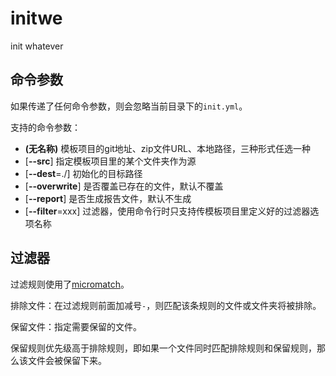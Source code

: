 # initwe
init whatever

## 命令参数

如果传递了任何命令参数，则会忽略当前目录下的`init.yml`。

支持的命令参数：

  - **(无名称)** 模板项目的git地址、zip文件URL、本地路径，三种形式任选一种
  - \[**--src**\] 指定模板项目里的某个文件夹作为源
  - \[**--dest**=./\] 初始化的目标路径
  - \[**--overwrite**\] 是否覆盖已存在的文件，默认不覆盖
  - \[**--report**\] 是否生成报告文件，默认不生成
  - \[**--filter**=xxx\] 过滤器，使用命令行时只支持传模板项目里定义好的过滤器选项名称

## 过滤器

过滤规则使用了[micromatch](https://github.com/micromatch/micromatch)。

排除文件：在过滤规则前面加减号`-`，则匹配该条规则的文件或文件夹将被排除。

保留文件：指定需要保留的文件。

保留规则优先级高于排除规则，即如果一个文件同时匹配排除规则和保留规则，那么该文件会被保留下来。
